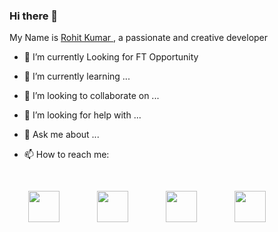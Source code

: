 ### Hi there 👋

My Name is <a href="https://rks107.github.io/rohitportfolio/"> Rohit Kumar </a>, a passionate and creative developer

- 🔭  I’m currently Looking for FT Opportunity 
- 🌱 I’m currently learning ...
- 👯 I’m looking to collaborate on ...
- 🤔 I’m looking for help with ...
- 💬 Ask me about ...


- 📫 How to reach me: 

<div style="display: flex;">
    <div style="margin:30px;">
         <a href="https://rks107.github.io/rohitportfolio/">
         <img src="https://image.flaticon.com/icons/svg/876/876759.svg" height="50px" weight="50px;">
         </a>
    </div>
    <div style="margin:30px;">
         <a href="https://www.linkedin.com/in/rks107/">
         <img src="https://image.flaticon.com/icons/svg/1409/1409945.svg" height="50px" weight="50px;">
         </a>
    </div>
    <div style="margin:30px;">
         <a href="mailto:rohit1071998@gmail.com">
         <img src="https://image.flaticon.com/icons/svg/2965/2965306.svg" height="50px" weight="50px;">
         </a>
    </div>
    <div style="margin:30px;">
         <a href="https://www.instagram.com/rks_107/">
         <img src="https://image.flaticon.com/icons/svg/1409/1409946.svg" height="50px" weight="50px;">
         </a>
    </div>  
</div>
